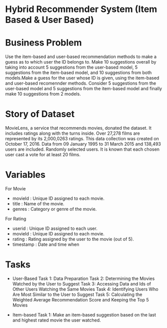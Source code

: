 # Hybrid Recommender System (Item Based & User Based)
# Business Problem
Use the item-based and user-based recommendation methods to make a guess as to which user the ID belongs to. Make 10 suggestions overall by taking into account
5 suggestions from the user-based model, 5 suggestions from the item-based model, and 10 suggestions from both models.Make a guess for the user whose ID is given,
using the item-based and user-based recomennder methods. Consider 5 suggestions from the user-based model and 5 suggestions from the item-based model and 
finally make 10 suggestions from 2 models.

# Story of Dataset
MovieLens, a service that recommends movies, donated the dataset. It includes ratings along with the turns inside. 
Over 27,278 films are represented by its 2,000,0263 ratings. This data collection was created on October 17, 2016. 
Data from 09 January 1995 to 31 March 2015 and 138,493 users are included. Randomly selected users. 
It is known that each chosen user cast a vote for at least 20 films.

# Variables
For Movie
- movieId : Unique ID assigned to each movie.
- title : Name of the movie.
- genres : Category or genre of the movie.

For Rating
- userid : Unique ID assigned to each user.
- movieId : Unique ID assigned to each movie.
- rating : Rating assigned by the user to the movie (out of 5).
- timestamp : Date and time when

# Tasks
- User-Based
 Task 1: Data Preparation
 Task 2: Determining the Movies Watched by the User to Suggest
Task 3: Accessing Data and Ids of Other Users Watching the Same Movies
Task 4: Identifying Users Who Are Most Similar to the User to Suggest
Task 5: Calculating the Weighted Average Recommendation Score and Keeping the Top 5 Movies

- Item-based
Task 1: Make an item-based suggestion based on the last and highest rated movie the user watched.
